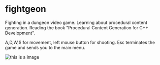 # fightgeon
Fighting in a dungeon video game. Learning about procedural content generation. Reading the book "Procedural Content Generation for C++ Development".

A,D,W,S for movement, left mouse button for shooting. Esc terminates the game and sends you to the main menu.

![this is a image](fightgeon.gif)